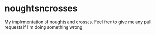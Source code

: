 # noughtsncrosses
My implementation of noughts and crosses. Feel free to give me any pull requests if I'm doing something wrong
